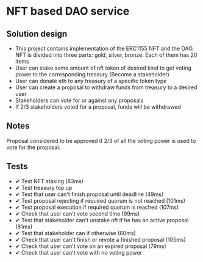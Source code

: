 # NFT based DAO service

## Solution design 
- This project contains implementation of the ERC1155 NFT and the DAO. NFT is divided into three parts: gold, silver, bronze. Each of them has 20 items
- User can stake some amount of nft token of desired kind to get voting power to the corresponding treasury (Become a stakeholder)
- User can donate eth to any treasury of a specific token type
- User can create a proposal to withdraw funds from treasury to a desired user
- Stakeholders can vote for or against any proposals
- If 2/3 stakeholders voted for a proposal, funds will be withdrawed

## Notes
Proposal considered to be approved if 2/3 of all the voting power is used to vote for the proposal. 

## Tests
- ✔ Test NFT staking (83ms)
- ✔ Test treasury top up
- ✔ Test that user can't finish proposal until deadline (49ms)
- ✔ Test proposal rejecting if required quorum is not reached (101ms)
- ✔ Test proposal execution if required quorum is reached (107ms)
- ✔ Check that user can't vote second time (99ms)
- ✔ Test that stakeholder can't unstake nft if he has an active proposal (81ms)
- ✔ Test that stakeholder can if otherwise (60ms)
- ✔ Check that user can't finish or revote a finished proposal (105ms)
- ✔ Check that user can't vote on an expired proposal (79ms)
- ✔ Check that user can't vote with no voting power